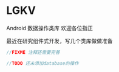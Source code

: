 # LGKV

Android 数据操作类库 欢迎各位指正

最近在研究组件式开发，写几个类库做做准备

```java
//FIXME 注释还需要完善

//TODO 还未添加database的操作
```